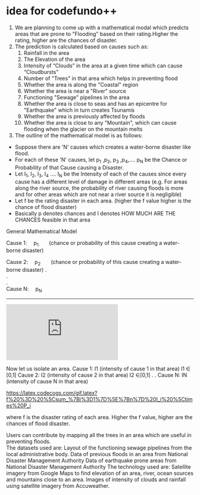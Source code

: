 # idea for codefundo++
1. We are planning to come up with a mathematical modal which predicts areas that are prone to "Flooding" based on their rating.Higher the rating, higher are the chances of disaster.
2. The prediction is calculated based on causes such as:
	1. Rainfall in the area
	2. The Elevation of the area
	3. Intensity of “Clouds” in the area at a given time which can cause “Cloudbursts”
	4. Number of "Trees" in that area which helps in preventing flood
  	5. Whether the area is along the "Coastal" region
	6. Whether the area is near a "River" source
	7. Functioning "Sewage" pipelines in the area
	8. Whether the area is close to seas and has an epicentre for "Earthquake" which in turn creates Tsunamis
	9. Whether the area is previously affected by floods
	10. Whether the area is close to any "Mountain", which can cause flooding when the glacier 
	on the mountain melts	
3. The outline of the mathematical model is as follows:<br>
  * Suppose there are 'N' causes which creates a water-borne disaster like flood.
  * For each of these 'N' causes, let p<sub>1</sub> ,p<sub>2</sub>, p<sub>3</sub> ,p<sub>4</sub>,.... p<sub>N</sub>  be the 	    Chance or Probability of that Cause causing a Disaster. 
  * Let I<sub>1</sub>, I<sub>2</sub>, I<sub>3</sub>, I<sub>4</sub> .... I<sub>N</sub> be the Intensity of each of the causes since every cause has a different level of damage in different areas (e.g.  For areas along the river source, the probability of river causing floods is more and for other areas which are not near a river source it is negligible) 
* Let f be the rating disaster in each area. (higher the f value higher is the chance of flood disaster)
* Basically p denotes chances and I denotes HOW MUCH ARE THE CHANCES feasible in that area

General Mathematical Model

Cause 1:&emsp;     p<sub>1</sub>&emsp;&emsp;(chance or probability of this cause creating a water-borne disaster)

Cause 2:&emsp;     p<sub>2</sub>&emsp;&emsp;(chance or probability of this cause creating a water-borne disaster)
      .<br>
      .<br>
      .<br>
Cause N:&emsp;     p<sub>N</sub> 

-----------------   
 ![first equation](https://latex.codecogs.com/gif.latex?%5Csum_%7Bi%3D1%7D%5E%7Bn%7D%20P%20%3D%201)

Now let us isolate an area. 
Cause 1:   I1                        (intensity of cause 1 in that area)      I1 ∈ [0,1]
Cause 2:   I2                        (intensity of cause 2 in that area)       I2 ∈[0,1]
                  .
                  . 
 Cause N:  IN                       (intensity of cause N in that area) 
 
https://latex.codecogs.com/gif.latex?f%20%3D%20%5Csum_%7Bi%3D1%7D%5E%7Bn%7D%20I_i%20%5Ctimes%20P_i

where f is the disaster rating of each area. Higher the f value, higher are the chances of flood disaster.

Users can contribute by mapping all the trees in an area which are useful in preventing floods.  
The datasets used are:
	Layout of the functioning sewage pipelines from the local administrative body.
	Data of previous floods in an area from National Disaster Management Authority
	Data of earthquake prone areas from National Disaster Management Authority
The technology used are:
	Satellite imagery from Google Maps to find elevation of an area, river, ocean sources and mountains close to an area.
	Images of intensity of clouds and rainfall using satellite imagery from Accuweather.
	




